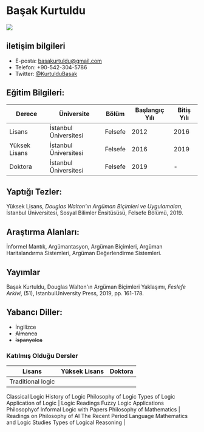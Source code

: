# Başak Kurtuldu

![](https://avatars3.githubusercontent.com/u/47870917?s=460&v=49)

## iletişim bilgileri

- E-posta: [basakurtuldu@gmail.com](mailto:basakurtuldu@gmail.com)
- Telefon: +90-542-304-5786
- Twitter: [@KurtulduBasak](https://twitter.com/KurtulduBasak)


## Eğitim Bilgileri:

| Derece | Üniversite | Bölüm | Başlangıç Yılı | Bitiş Yılı |
| --- | --- | --- | --- | --- |
| Lisans | İstanbul Üniversitesi | Felsefe | 2012 | 2016 |
| Yüksek Lisans | İstanbul Üniversitesi | Felsefe | 2016 | 2019 |
| Doktora | İstanbul Üniversitesi | Felsefe | 2019 | - | 

## Yaptığı Tezler:

Yüksek Lisans, _Douglas Walton'ın Argüman Biçimleri ve Uygulamaları_, İstanbul Üniversitesi, 
Sosyal Bilimler Ensitüsüsü, Felsefe Bölümü, 2019.

## Araştırma Alanları:

İnformel Mantık, Argümantasyon, Argüman Biçimleri, Argüman Haritalandırma Sistemleri, 
Argüman Değerlendirme Sistemleri. 

## Yayımlar

Başak Kurtuldu, Douglas Walton'ın Argüman Biçimleri Yaklaşımı, *Feslefe Arkivi*, (51),
IstanbulUniversity Press, 2019, pp. 161-178.

## Yabancı Diller: 

- İngilizce
- ~~Almanca~~
- ~~İspanyolca~~

### Katılmış Olduğu Dersler

|Lisans| Yüksek Lisans | Doktora |
| --- | --- | --- |
| Traditional logic
Classical Logic 
History of Logic
Philosophy of Logic
Types of Logic 
Application of Logic | Logic Readings
                       Fuzzy Logic Applications
					   Philosophyof Informal Logic with Papers
					   Philosophy of Mathematics | Readings on Philosophy of AI
					                               The Recent Period Language Mathematics and Logic Studies
												   Types of Logical Reasoning |